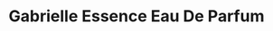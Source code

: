 ---
label: "PERFUME"
title: "Gabrielle Essence Eau De Parfum"
description: "A floral, solar and voluptous interpretation composed by Olivier
  Polge, Perfumer-Creator for the House of CHANEL."
currentPrice: "$149.99"
previousPrice: "$169.99"
---